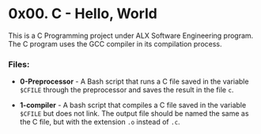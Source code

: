 # 0x00. C - Hello, World
This is a C Programming project under ALX Software Engineering program. The C program uses the GCC compiler in its compilation process.

### Files:

- **0-Preprocessor** - A Bash script that runs a C file saved in the variable `$CFILE` through the preprocessor and saves the result in the file `c`.

- **1-compiler** - A bash script that compiles a C file saved in the variable `$CFILE` but does not link. The output file should be named the same as the C file, but with the extension `.o` instead of `.c`.
